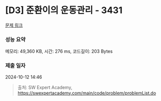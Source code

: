 # [D3] 준환이의 운동관리 - 3431 

[문제 링크](https://swexpertacademy.com/main/code/problem/problemDetail.do?contestProbId=AWE_ZXcqAAMDFAV2) 

### 성능 요약

메모리: 49,360 KB, 시간: 276 ms, 코드길이: 203 Bytes

### 제출 일자

2024-10-12 14:46



> 출처: SW Expert Academy, https://swexpertacademy.com/main/code/problem/problemList.do